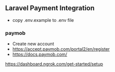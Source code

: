 
## Laravel Payment Integration 


- copy .env.example to .env file

### paymob

- Create new account
- https://accept.paymob.com/portal2/en/register
- https://docs.paymob.com/

https://dashboard.ngrok.com/get-started/setup
